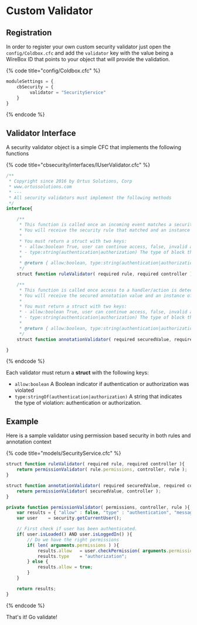 # Custom Validator

## Registration

In order to register your own custom security validator just open the `config/Coldbox.cfc` and add the `validator` key with the value being a WireBox ID that points to your object that will provide the validation.

{% code title="config/Coldbox.cfc" %}
```javascript
moduleSettings = {
    cbSecurity = {
         validator = "SecurityService"   
    }
}
```
{% endcode %}

## Validator Interface

A security validator object is a simple CFC that implements the following functions

{% code title="cbsecurity/interfaces/IUserValidator.cfc" %}
```javascript
/**
 * Copyright since 2016 by Ortus Solutions, Corp
 * www.ortussolutions.com
 * ---
 * All security validators must implement the following methods
 */
interface{

	/**
	 * This function is called once an incoming event matches a security rule.
	 * You will receive the security rule that matched and an instance of the ColdBox controller.
	 *
	 * You must return a struct with two keys:
	 * - allow:boolean True, user can continue access, false, invalid access actions will ensue
	 * - type:string(authentication|authorization) The type of block that ocurred.  Either an authentication or an authorization issue.
	 *
	 * @return { allow:boolean, type:string(authentication|authorization) }
	 */
	struct function ruleValidator( required rule, required controller );

	/**
	 * This function is called once access to a handler/action is detected.
	 * You will receive the secured annotation value and an instance of the ColdBox Controller
	 *
	 * You must return a struct with two keys:
	 * - allow:boolean True, user can continue access, false, invalid access actions will ensue
	 * - type:string(authentication|authorization) The type of block that ocurred.  Either an authentication or an authorization issue.
	 *
	 * @return { allow:boolean, type:string(authentication|authorization) }
	 */
	struct function annotationValidator( required securedValue, required controller );

}
```
{% endcode %}

Each validator must return a **struct** with the following keys:

* `allow:boolean` A Boolean indicator if authentication or authorization was violated
* `type:stringOf(authentication|authorization)` A string that indicates the type of violation: authentication or authorization.

## Example

Here is a sample validator using permission based security in both rules and annotation context

{% code title="models/SecurityService.cfc" %}
```javascript
struct function ruleValidator( required rule, required controller ){
	return permissionValidator( rule.permissions, controller, rule );
}

struct function annotationValidator( required securedValue, required controller ){
	return permissionValidator( securedValue, controller );
}

private function permissionValidator( permissions, controller, rule ){
	var results = { "allow" : false, "type" : "authentication", "messages" : "" };
	var user 	= security.getCurrentUser();

	// First check if user has been authenticated.
	if( user.isLoaded() AND user.isLoggedIn() ){
		// Do we have the right permissions
		if( len( arguments.permissions ) ){
			results.allow 	= user.checkPermission( arguments.permission );
			results.type 	= "authorization";
		} else {
			results.allow = true;
		}
	}

	return results;
}
```
{% endcode %}

That's it!  Go validate!

